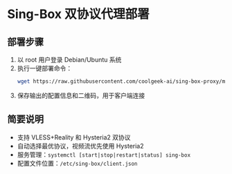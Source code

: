 # Sing-Box 双协议代理部署

## 部署步骤

1. 以 root 用户登录 Debian/Ubuntu 系统
2. 执行一键部署命令：
   ```bash
   wget https://raw.githubusercontent.com/coolgeek-ai/sing-box-proxy/main/sing-box-deploy.sh && chmod +x sing-box-deploy.sh && ./sing-box-deploy.sh
   ```
3. 保存输出的配置信息和二维码，用于客户端连接

## 简要说明

- 支持 VLESS+Reality 和 Hysteria2 双协议
- 自动选择最优协议，视频流优先使用 Hysteria2
- 服务管理：`systemctl [start|stop|restart|status] sing-box`
- 配置文件位置：`/etc/sing-box/client.json`